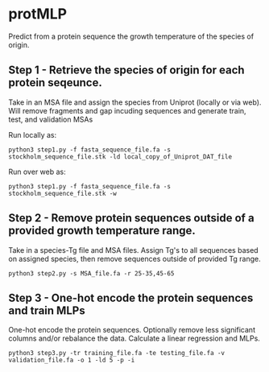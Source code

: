 # protMLP
Predict from a protein sequence the growth temperature of the species of origin.

## Step 1 - Retrieve the species of origin for each protein seqeunce.
Take in an MSA file and assign the species from Uniprot (locally or via web). Will remove fragments and gap incuding sequences and generate train, test, and validation MSAs

Run locally as:
```
python3 step1.py -f fasta_sequence_file.fa -s stockholm_sequence_file.stk -ld local_copy_of_Uniprot_DAT_file
```

Run over web as:
```
python3 step1.py -f fasta_sequence_file.fa -s stockholm_sequence_file.stk -w
```


## Step 2 - Remove protein sequences outside of a provided growth temperature range.
Take in a species-Tg file and MSA files. Assign Tg's to all sequences based on assigned species, then remove sequences outside of provided Tg range.

```
python3 step2.py -s MSA_file.fa -r 25-35,45-65
```

## Step 3 - One-hot encode the protein sequences and train MLPs
One-hot encode the protein sequences. Optionally remove less significant columns and/or rebalance the data. Calculate a linear regression and MLPs.

```
python3 step3.py -tr training_file.fa -te testing_file.fa -v validation_file.fa -o 1 -ld 5 -p -i
```
